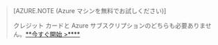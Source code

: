 >[AZURE.NOTE (Azure マシンを無料でお試しください)]
>
>クレジット カードと Azure サブスクリプションのどちらも必要ありません。<a href="https://studio.azureml.net/?selectAccess=true&o=2" target="_blank">**今すぐ開始 >****</a>

<!---HONumber=Oct15_HO3-->